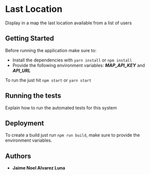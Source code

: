 # Last Location

Display in a map the last location available from a list of users

## Getting Started


Before running the application make sure to:

* Install the dependencies with `yarn install` or `npm install`
* Provide the following environment variables: **_MAP_API_KEY_** and **_API_URL_**

To run the just hit `npm start` or `yarn start`


## Running the tests

Explain how to run the automated tests for this system

## Deployment

To create a build just run `npm run build`, make sure to provide the environment variables.

## Authors

* **Jaime Noel Alvarez Luna**
